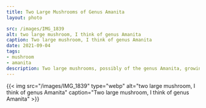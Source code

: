 ```yaml
---
title: Two Large Mushrooms of Genus Amanita
layout: photo

src: /images/IMG_1839
alt: two large mushroom, I think of genus Amanita
caption: Two large mushroom, I think of genus Amanita
date: 2021-09-04
tags:
- mushroom
- amanita
description: Two large mushrooms, possibly of the genus Amanita, growing in the wild.
---
```


{{< img src="/images/IMG_1839" type="webp" alt="two large mushroom, I think of genus Amanita" caption="Two large mushroom, I think of genus Amanita" >}}
